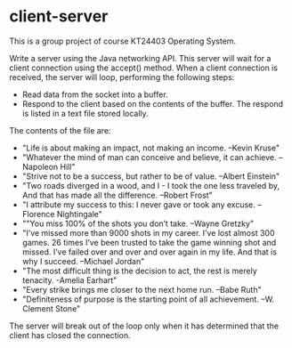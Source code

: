 # client-server

This is a group project of course KT24403 Operating System.

Write a server using the Java networking API. 
This server will wait for a client connection using the accept() method.
When a client connection is received, the server will loop, performing the following steps:
- Read data from the socket into a buffer.
- Respond to the client based on the contents of the buffer. 
  The respond is listed in a text file stored locally.

The contents of the file are:
- "Life is about making an impact, not making an income. –Kevin Kruse"
- "Whatever the mind of man can conceive and believe, it can achieve. –Napoleon Hill"
- "Strive not to be a success, but rather to be of value. –Albert Einstein"
- "Two roads diverged in a wood, and I - I took the one less traveled by, And that has made all the difference.  –Robert Frost"
- "I attribute my success to this: I never gave or took any excuse. –Florence Nightingale"
- ""You miss 100% of the shots you don’t take. –Wayne Gretzky"
- "I’ve missed more than 9000 shots in my career. I’ve lost almost 300 games. 26 times I’ve been trusted to take the game winning shot and missed. I’ve failed over and over and over again in my life. And that is why I succeed. –Michael Jordan"
- "The most difficult thing is the decision to act, the rest is merely tenacity. -Amelia Earhart"
- "Every strike brings me closer to the next home run. –Babe Ruth"
- "Definiteness of purpose is the starting point of all achievement. –W. Clement Stone"

The server will break out of the loop only when it has determined that the client has closed the connection.
